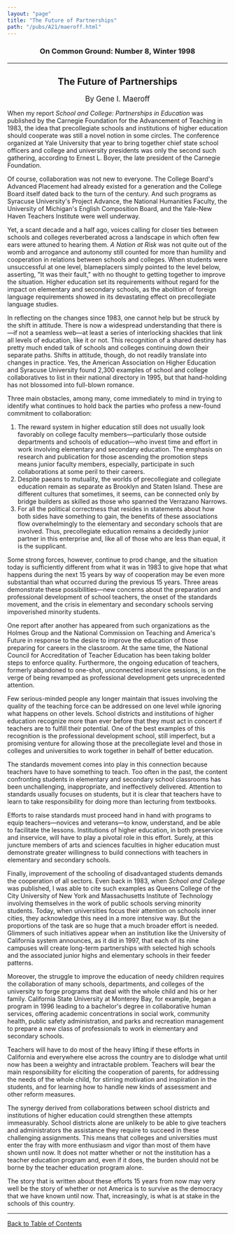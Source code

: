 ```yaml
---
layout: "page"
title: "The Future of Partnerships"
path: "/pubs/A21/maeroff.html"
---
```

<main>
<h3 align="CENTER">On Common Ground: Number 8, Winter 1998</h3>
<hr/>
<h2 align="CENTER">The Future of Partnerships</h2>
<p align="CENTER"><big>By Gene I. Maeroff</big></p>
<p>When my report <i>School and</i> <i>College:  Partnerships in</i> <i>Education</i> was published by the Carnegie Foundation for the Advancement of Teaching in 1983, the idea that precollegiate schools and institutions of higher education should cooperate was still a novel notion in some circles.  The conference organized at Yale University that year to bring together chief state school officers and college and university presidents was only the second such gathering, according to Ernest L. Boyer, the late president of the Carnegie Foundation.</p>
<p>Of course, collaboration was not new to everyone.  The College Board's Advanced Placement had already existed for a generation and the College Board itself dated back to the turn of the century.  And such programs as Syracuse University's Project Advance, the National Humanities Faculty, the University of Michigan's English Composition Board, and the Yale-New Haven Teachers Institute were well underway.</p>
<p>Yet, a scant decade and a half ago, voices calling for closer ties between schools and colleges reverberated across a landscape in which often few ears were attuned to hearing them.  <i>A Nation at Risk</i> was not quite out of the womb and arrogance and autonomy still counted for more than humility and cooperation in relations between schools and colleges.  When students were unsuccessful at one level, blameplacers simply pointed to the level below, asserting, "It was their fault," with no thought to getting together to improve the situation.  Higher education set its requirements without regard for the impact on elementary and secondary schools, as the abolition of foreign language requirements showed in its devastating effect on precollegiate language studies.</p>
<p>In reflecting on the changes since 1983, one cannot help but be struck by the shift in attitude.  There is now a widespread  understanding that there is—if not a seamless web—at least a series of interlocking shackles that link all levels of education, like it or not.  This recognition of a shared destiny has pretty much ended talk of schools and colleges continuing down their separate paths.  Shifts in attitude, though, do not readily translate into changes in practice.  Yes, the American Association on Higher Education and Syracuse University found 2,300 examples of school and college collaboratives to list in their national directory in 1995, but that hand-holding has not blossomed into full-blown romance.</p>
<p>Three main obstacles, among many, come immediately to mind in trying to identify what continues to hold back the parties who profess a new-found commitment to collaboration:</p>
<ol>
<li>The reward system in higher education still does not usually look favorably on college faculty members—particularly those outside departments and schools of education—who invest time and effort in work involving elementary and secondary education.  The emphasis on research and publication for those ascending the promotion steps means junior faculty members, especially, participate in such collaborations at some peril to their careers.</li>
<li>Despite paeans to mutuality, the worlds of precollegiate and collegiate education remain as separate as Brooklyn and Staten Island.  These are different cultures that sometimes, it seems, can be connected only by bridge builders as skilled as those who spanned the Verrazano Narrows.</li>
<li>For all the political correctness that resides in statements about how both sides have something to gain, the benefits of these associations flow overwhelmingly to the elementary and secondary schools that are involved.  Thus, precollegiate education remains a decidedly junior partner in this enterprise and, like all of those who are less than equal, it is the supplicant.</li>
</ol>
<p>Some strong forces, however, continue to prod change, and the situation today is sufficiently different from what it was in 1983 to give hope that what happens during the next 15 years by way of cooperation may be even more substantial than what occurred during the previous 15 years.  Three areas demonstrate these possibilities—new concerns about the preparation and professional development of school teachers, the onset of the standards movement, and the crisis in elementary and secondary schools serving impoverished minority students.</p>
<p>One report after another has appeared from such organizations as the Holmes Group and the National Commission on Teaching and America's Future in response to the desire to improve the education of those preparing for careers in the classroom.  At the same time, the National Council for Accreditation of Teacher Education has been taking bolder steps to enforce quality.  Furthermore, the ongoing education of teachers, formerly abandoned to one-shot, unconnected inservice sessions, is on the verge of being revamped as professional development gets unprecedented attention.</p>
<p>Few serious-minded people any longer maintain that issues involving the quality of the teaching force can be addressed on one level while ignoring what happens on other levels.  School districts and institutions of higher education recognize more than ever before that they must act in concert if teachers are to fulfill their potential.  One of the best examples of this recognition is the professional development school, still imperfect, but a promising venture for allowing those at the precollegiate level and those in colleges and universities to work together in behalf of better education.</p>
<p>The standards movement comes into play in this connection because teachers have to have something to teach.  Too often in the past, the content confronting students in elementary and secondary school classrooms has been unchallenging, inappropriate, and ineffectively delivered.  Attention to standards usually focuses on students, but it is clear that teachers have to learn to take responsibility for doing more than lecturing from textbooks.</p>
<p>Efforts to raise standards must proceed hand in hand with programs to equip teachers—novices and veterans—to know, understand, and be able to facilitate the lessons.  Institutions of higher education, in both preservice and inservice, will have to play a pivotal role in this effort.  Surely, at this juncture members of arts and sciences faculties in higher education must demonstrate greater willingness to build connections with teachers in elementary and secondary schools.</p>
<p>Finally, improvement of the schooling of disadvantaged students demands the cooperation of all sectors.  Even back in 1983, when <i>School and College</i> was published, I was able to cite such examples as Queens College of the City University of New York and Massachusetts Institute of Technology involving themselves in the work of public schools serving minority students.  Today, when universities focus their attention on schools inner cities, they acknowledge this need in a more intensive way.  But the proportions of the task are so huge that a much broader effort is needed.  Glimmers of such initiatives appear when an institution like the University of California system announces, as it did in 1997, that each of its nine campuses will create long-term partnerships with selected high schools and the associated junior highs and elementary schools in their feeder patterns.</p>
<p>Moreover, the struggle to improve the education of needy children requires the collaboration of many schools, departments, and colleges of the university to forge programs that deal with the whole child and his or her family.  California State University at Monterey Bay, for example, began a program in 1996 leading to a bachelor's degree in collaborative human services, offering academic concentrations in social work, community health, public safety administration, and parks and recreation management to prepare a new class of professionals to work in elementary and secondary schools.</p>
<p>Teachers will have to do most of the heavy lifting if these efforts in California and everywhere else across the country are to dislodge what until now has been a weighty and intractable problem.  Teachers will bear the main responsibility for eliciting the cooperation of parents, for addressing the needs of the whole child, for stirring motivation and inspiration in the students, and for learning how to handle new kinds of assessment and other reform measures.</p>
<p>The synergy derived from collaborations between school districts and institutions of higher education could strengthen these attempts immeasurably.  School districts alone are unlikely to be able to give teachers and administrators the assistance they require to succeed in these challenging assignments.  This means that colleges and universities must enter the fray with more enthusiasm and vigor than most of them have shown until now.  It does not matter whether or not the institution has a teacher education program and, even if it does, the burden should not be borne by the teacher education program alone.</p>
<p>The story that is written about these efforts 15 years from now may very well be the story of whether or not America is to survive as the democracy that we have known until now.  That, increasingly, is what is at stake in the schools of this country.</p>
<hr/>
<p><a href=".\">Back to Table of Contents</a></p>
</main>